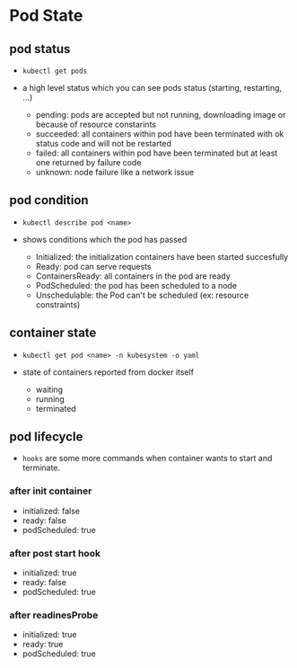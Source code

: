 # Pod State

## pod status

- `kubectl get pods`

- a high level status which you can see pods status (starting, restarting, ...)
    - pending: pods are accepted but not running, downloading image or because of resource constarints
    - succeeded: all containers within pod have been terminated with ok status code and will not be restarted
    - failed: all containers within pod have been terminated but at least one returned by failure code
    - unknown: node failure like a network issue

## pod condition

- `kubectl describe pod <name>`

-  shows conditions which the pod has passed
    - Initialized: the initialization containers have been started succesfully
    - Ready: pod can serve requests
    - ContainersReady: all containers in the pod are ready
    - PodScheduled: the pod has been scheduled to a node
    - Unschedulable: the Pod can't be scheduled (ex: resource constraints)

## container state

- `kubectl get pod <name> -n kubesystem -o yaml`

- state of containers reported from docker itself
    - waiting
    - running
    - terminated

## pod lifecycle

- `hooks` are some more commands when container wants to start and terminate.

### after init container

- initialized: false
- ready: false
- podScheduled: true

### after post start hook

- initialized: true
- ready: false
- podScheduled: true

### after readinesProbe

- initialized: true
- ready: true
- podScheduled: true
